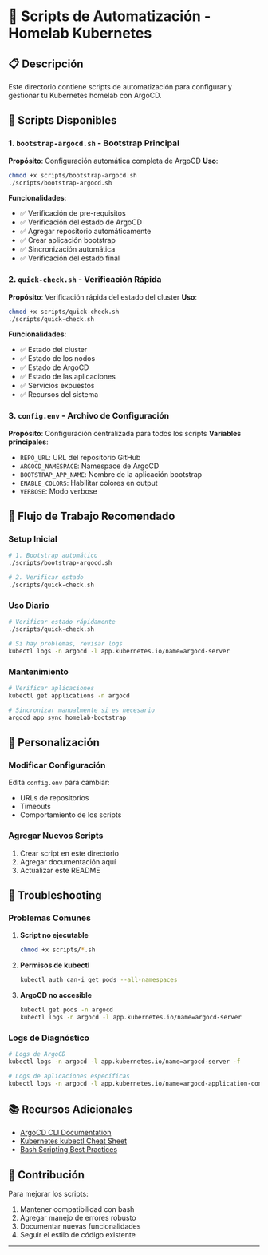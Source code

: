 # 🚀 Scripts de Automatización - Homelab Kubernetes

## 📋 **Descripción**

Este directorio contiene scripts de automatización para configurar y gestionar tu Kubernetes homelab con ArgoCD.

## 🎯 **Scripts Disponibles**

### **1. `bootstrap-argocd.sh` - Bootstrap Principal**

**Propósito**: Configuración automática completa de ArgoCD
**Uso**:

```bash
chmod +x scripts/bootstrap-argocd.sh
./scripts/bootstrap-argocd.sh
```

**Funcionalidades**:

- ✅ Verificación de pre-requisitos
- ✅ Verificación del estado de ArgoCD
- ✅ Agregar repositorio automáticamente
- ✅ Crear aplicación bootstrap
- ✅ Sincronización automática
- ✅ Verificación del estado final

### **2. `quick-check.sh` - Verificación Rápida**

**Propósito**: Verificación rápida del estado del cluster
**Uso**:

```bash
chmod +x scripts/quick-check.sh
./scripts/quick-check.sh
```

**Funcionalidades**:

- ✅ Estado del cluster
- ✅ Estado de los nodos
- ✅ Estado de ArgoCD
- ✅ Estado de las aplicaciones
- ✅ Servicios expuestos
- ✅ Recursos del sistema

### **3. `config.env` - Archivo de Configuración**

**Propósito**: Configuración centralizada para todos los scripts
**Variables principales**:

- `REPO_URL`: URL del repositorio GitHub
- `ARGOCD_NAMESPACE`: Namespace de ArgoCD
- `BOOTSTRAP_APP_NAME`: Nombre de la aplicación bootstrap
- `ENABLE_COLORS`: Habilitar colores en output
- `VERBOSE`: Modo verbose

## 🚀 **Flujo de Trabajo Recomendado**

### **Setup Inicial**

```bash
# 1. Bootstrap automático
./scripts/bootstrap-argocd.sh

# 2. Verificar estado
./scripts/quick-check.sh
```

### **Uso Diario**

```bash
# Verificar estado rápidamente
./scripts/quick-check.sh

# Si hay problemas, revisar logs
kubectl logs -n argocd -l app.kubernetes.io/name=argocd-server
```

### **Mantenimiento**

```bash
# Verificar aplicaciones
kubectl get applications -n argocd

# Sincronizar manualmente si es necesario
argocd app sync homelab-bootstrap
```

## 🔧 **Personalización**

### **Modificar Configuración**

Edita `config.env` para cambiar:

- URLs de repositorios
- Timeouts
- Comportamiento de los scripts

### **Agregar Nuevos Scripts**

1. Crear script en este directorio
2. Agregar documentación aquí
3. Actualizar este README

## 🚨 **Troubleshooting**

### **Problemas Comunes**

1. **Script no ejecutable**

   ```bash
   chmod +x scripts/*.sh
   ```

2. **Permisos de kubectl**

   ```bash
   kubectl auth can-i get pods --all-namespaces
   ```

3. **ArgoCD no accesible**

   ```bash
   kubectl get pods -n argocd
   kubectl logs -n argocd -l app.kubernetes.io/name=argocd-server
   ```

### **Logs de Diagnóstico**

```bash
# Logs de ArgoCD
kubectl logs -n argocd -l app.kubernetes.io/name=argocd-server -f

# Logs de aplicaciones específicas
kubectl logs -n argocd -l app.kubernetes.io/name=argocd-application-controller
```

## 📚 **Recursos Adicionales**

- [ArgoCD CLI Documentation](https://argo-cd.readthedocs.io/en/stable/user-guide/commands/argocd/)
- [Kubernetes kubectl Cheat Sheet](https://kubernetes.io/docs/reference/kubectl/cheatsheet/)
- [Bash Scripting Best Practices](https://google.github.io/styleguide/shellguide.html)

## 🤝 **Contribución**

Para mejorar los scripts:

1. Mantener compatibilidad con bash
2. Agregar manejo de errores robusto
3. Documentar nuevas funcionalidades
4. Seguir el estilo de código existente

---
